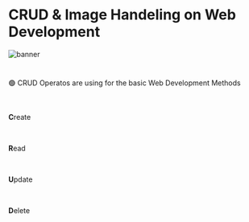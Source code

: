 # CRUD & Image Handeling on Web Development

![banner](https://socialify.git.ci/Randula98/CRUD-on-Web-Development/image?description=1&font=Source%20Code%20Pro&forks=1&language=1&name=1&owner=1&pattern=Floating%20Cogs&stargazers=1&theme=Dark)

# 

<p>🟢 CRUD Operatos are using for the basic Web Development Methods</p><br>

<p><strong>C</strong>reate</p><br>
<p><strong>R</strong>ead</p><br>
<p><strong>U</strong>pdate</p><br>
<p><strong>D</strong>elete</p><br>




<p></p><br>
<p></p><br>

